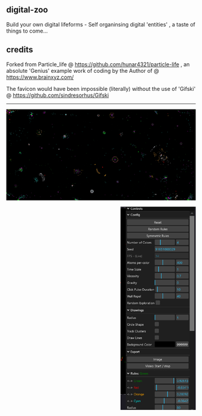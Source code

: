 ## digital-zoo

Build your own digital lifeforms - Self organinsing digital 'entities' , a taste of things to come...

## credits

Forked from Particle_life @  https://github.com/hunar4321/particle-life , an absolute 'Genius' example work of coding by the Author of @ https://www.brainxyz.com/

The favicon would have been impossible (literally) without the use of 'Gifski' @  https://github.com/sindresorhus/Gifski
****************************************************************************************************************************************************************************

![digital-zoo](favicon.gif) 

<div style="float: right;">
    <img src="control.png" alt="control panel" width="200">
</div>
